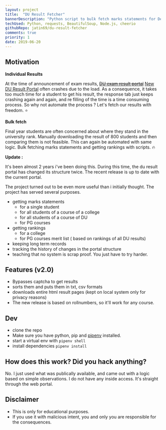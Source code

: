 ```yaml
---
layout: project
title:  "DU Result Fetcher"
bannerDescription: "Python script to bulk fetch marks statements for Delhi University."
techUsed: Python, requests, BeautifulSoup, Node.js, cheerio
githubRepo: jatin69/du-result-fetcher
comments: true
priority: 1
date: 2019-06-20
---
```



## Motivation

**Individual Results**

At the time of announcement of exam results, ~~[DU exam result portal](http://duexam2.du.ac.in/RSLT_ND2017/Students/Home.aspx)~~ [New DU Result Portal](http://duresult.in/students/Combine_GradeCard.aspx) often crashes due to the load. As a consequence, it takes too much time for a student to get his result, the response tab just keeps crashing again and again, and re filling of the time is a time consuming process. So why not automate the process ? Let's fetch our results with freedom. :star:

**Bulk fetch**

Final year students are often concerned about where they stand in the university rank. 
Manually downloading the result of 800 students and then comparing them is not feasible.
This can again be automated with same logic. Bulk fetching marks statements and getting rankings with scripts. :fire:

**Update :** 

It's been almost 2 years i've been doing this. During this time, the du result portal has changed its structure twice. The recent release is up to date with the current portal.

The project turned out to be even more useful than i initially thought. The project has served several purposes.

- getting marks statements  
  + for a single student
  + for all students of a course of a college
  + for all students of a course of DU
  + for PG courses
- getting rankings
  + for a college
  + for PG courses merit list ( based on rankings of all DU results)
- keeping long term records
- tracking the history of changes in the portal structure
- teaching that no system is scrap proof. You just have to try harder.

## Features (v2.0)

- Bypasses captcha to get results
- sorts them and puts them in txt, csv formats
- downloads entire html result pages (kept on local system only for privacy reasons)
- The new release is based on rollnumbers, so it'll work for any course.

## Dev

- clone the repo
- Make sure you have python, pip and [pipenv](https://docs.pipenv.org/) installed.
- start a virtual env with `pipenv shell`
- install dependencies `pipenv install`

## How does this work? Did you hack anything?

No. I just used what was publically available, and came out with a logic based on simple observations. I do not have any inside access. It's straight through the web portal.

## Disclaimer

- This is only for educational purposes.
- If you use it with malicious intent, you and only you are responsible for the consequences.